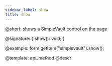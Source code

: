 ```yaml
---
sidebar_label: show
title: show
---          
```


@short: shows a SimpleVault control on the page
 
@signature: {'show(): void;'}

@example:
form.getItem("simplevault").show();

@template: api_method
@descr:


